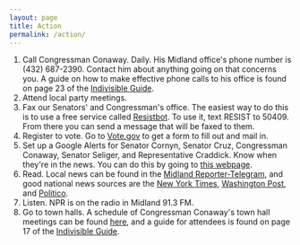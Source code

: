 ```yaml
---
layout: page
title: Action
permalink: /action/
---
```


1. Call Congressman Conaway. Daily. His Midland office's phone number is (432) 687-2390. Contact him about anything going on that concerns you. A guide on how to make effective phone calls to his office is found on page 23 of the [Indivisible Guide](https://www.indivisibleguide.com/resource/guide-english-pdf/). <br>
5. Attend local party meetings. <br>
2. Fax our Senators' and Congressman's office. The easiest way to do this is to use a free service called [Resistbot](https://resistbot.io/). To use it, text RESIST to 50409. From there you can send a message that will be faxed to them.<br>
3. Register to vote. Go to [Vote.gov](vote.gov) to get a form to fill out and mail in.<br>
4. Set up a Google Alerts for Senator Cornyn, Senator Cruz, Congressman Conaway, Senator Seliger, and Representative Craddick. Know when they're in the news. You can do this by going to [this webpage](google.com/alerts).<br>
6. Read. Local news can be found in the [Midland Reporter-Telegram](mrt.com), and good national news sources are the [New York Times](www.nytimes.com), [Washington Post](https://www.washingtonpost.com), and [Politico](www.politico.com).<br>
7. Listen. NPR is on the radio in Midland 91.3 FM.<br>
8. Go to town halls. A schedule of Congressman Conaway's town hall meetings can be found [here](https://conaway.house.gov/townhalls/), and a guide for attendees is found on page 17 of the [Indivisible Guide](https://www.indivisibleguide.com/resource/guide-english-pdf/).<br>
